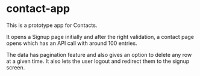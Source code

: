 # contact-app

This is a prototype app for Contacts. 

It opens a Signup page initially and after the right validation, a contact page opens which has an API call with around 100 entries.

The data has pagination feature and also gives an option to delete any row at a given time. 
It also lets the user logout and redirect them to the signup screen.

